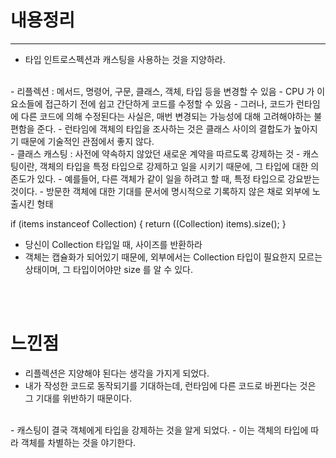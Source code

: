 # 내용정리

---

- 타입 인트로스펙션과 캐스팅을 사용하는 것을 지양하라.

<br />
- 리플렉션 : 메서드, 명령어, 구문, 클래스, 객체, 타입 등을 변경할 수 있음
- CPU 가 이 요소들에 접근하기 전에 쉽고 간단하게 코드를 수정할 수 있음
- 그러나, 코드가 런타임에 다른 코드에 의해 수정된다는 사실은, 매번 변경되는 가능성에 대해 고려해야하는 불편함을 준다.
- 런타임에 객체의 타입을 조사하는 것은 클래스 사이의 결합도가 높아지기 때문에 기술적인 관점에서 좋지 않다.

<br />
- 클래스 캐스팅 : 사전에 약속하지 않았던 새로운 계약을 따르도록 강제하는 것
- 캐스팅이란, 객체의 타입을 특정 타입으로 강제하고 일을 시키기 때문에, 그 타입에 대한 의존도가 있다.
- 예를들어, 다른 객체가 같이 일을 하려고 할 때, 특정 타입으로 강요받는 것이다.
- 방문한 객체에 대한 기대를 문서에 명시적으로 기록하지 않은 채로 외부에 노출시킨 형태

  if (items instanceof Collection) {
    return ((Collection) items).size();
  }

- 당신이 Collection 타입일 때, 사이즈를 반환하라
- 객체는 캡슐화가 되어있기 때문에, 외부에서는 Collection 타입이 필요한지 모르는 상태이며, 그 타입이어야만 size 를 알 수 있다.


<br /><br />

# 느낀점

- 리플렉션은 지양해야 된다는 생각을 가지게 되었다.
- 내가 작성한 코드로 동작되기를 기대하는데, 런타임에 다른 코드로 바뀐다는 것은 그 기대를 위반하기 때문이다.

<br />
- 캐스팅이 결국 객체에게 타입을 강제하는 것을 알게 되었다.
- 이는 객체의 타입에 따라 객체를 차별하는 것을 야기한다.
